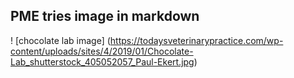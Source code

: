 ## PME tries image in markdown
! [chocolate lab image] (https://todaysveterinarypractice.com/wp-content/uploads/sites/4/2019/01/Chocolate-Lab_shutterstock_405052057_Paul-Ekert.jpg)
